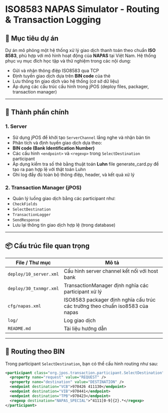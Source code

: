 # ISO8583 NAPAS Simulator - Routing & Transaction Logging

## 🧩 Mục tiêu dự án

Dự án mô phỏng một hệ thống xử lý giao dịch thanh toán theo chuẩn **ISO 8583**, phù hợp với mô hình hoạt động của **NAPAS** tại Việt Nam. Hệ thống phục vụ mục đích học tập và thử nghiệm trong các nội dung:

- Gửi và nhận thông điệp ISO8583 qua TCP
- Định tuyến giao dịch dựa trên **BIN code** của thẻ
- Lưu thông tin giao dịch vào hệ thống (cơ sở dữ liệu)
- Áp dụng các cấu trúc cấu hình trong jPOS (deploy files, packager, transaction manager)

---

## 🔧 Thành phần chính

### 1. Server

- Sử dụng jPOS để khởi tạo `ServerChannel` lắng nghe và nhận bản tin
- Phân tích và định tuyến giao dịch dựa theo:
- **BIN code (Bank Identification Number)**
- Các cấu hình `<endpoint>` và `<regexp>` trong `SelectDestination` participant
- Áp dụng kiểm tra số thẻ bằng thuật toán **Luhn** file generate_card.py để tạo ra pan hợp lệ với thật toán Luhn
- Ghi log đầy đủ toàn bộ thông điệp, header, và kết quả xử lý

### 2. Transaction Manager (jPOS)

- Quản lý luồng giao dịch bằng các participant như:
- `CheckFields`
- `SelectDestination`
- `TransactionLogger`
- `SendResponse`
- Lưu lại thông tin giao dịch hợp lệ (trong database)

---

## 📦 Cấu trúc file quan trọng

| File / Thư mục                      | Mô tả |
|------------------------------------|-------|
| `deploy/10_server.xml`             | Cấu hình server channel kết nối với host bank |
| `deploy/30_txnmgr.xml`             | TransactionManager định nghĩa các participant xử lý |
| `cfg/napas.xml`                    | ISO8583 packager định nghĩa cấu trúc các trường theo chuẩn iso8583 của napas|
| `log/`                             | Log giao dịch |
| `README.md`                        | Tài liệu hướng dẫn |

---

## 📍 Routing theo BIN

Trong participant `SelectDestination`, bạn có thể cấu hình routing như sau:

```xml
<participant class="org.jpos.transaction.participant.SelectDestination">
  <property name="request" value="REQUEST" />
  <property name="destination" value="DESTINATION" />
  <endpoint destination="VCB">970426 411130</endpoint>
  <endpoint destination="VIB">970441</endpoint>
  <endpoint destination="TPB">970423</endpoint>
  <regexp destination="NAPAS_SPECIAL">^4111[0-9]{2}.*</regexp>
</participant>
